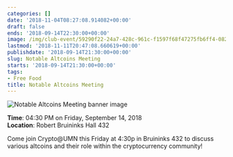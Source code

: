```yaml
---
categories: []
date: '2018-11-04T08:27:08.914082+00:00'
draft: false
ends: '2018-09-14T22:30:00+00:00'
image: /img/club-event/59290f22-24a7-428c-961c-f1597f68f47275fb6ff4-082c-4d72-9ccb-e6ec5ddb525f.png
lastmod: '2018-11-11T20:47:08.660619+00:00'
publishdate: '2018-09-14T21:30:00+00:00'
slug: Notable Altcoins Meeting
starts: '2018-09-14T21:30:00+00:00'
tags:
- Free Food
title: Notable Altcoins Meeting
---
```


<img src="/img/club-event/59290f22-24a7-428c-961c-f1597f68f47275fb6ff4-082c-4d72-9ccb-e6ec5ddb525f.png" alt="Notable Altcoins Meeting banner image" /><br>
    <p class="eventInfo">
        <strong>Time</strong>: 04:30 PM on Friday, September 14, 2018<br>
        <strong>Location</strong>: Robert Bruininks Hall 432
    </p>
    <p>Come join Crypto@UMN this Friday at 4:30p in Bruininks 432 to discuss various altcoins and their role within the cryptocurrency community!</p>